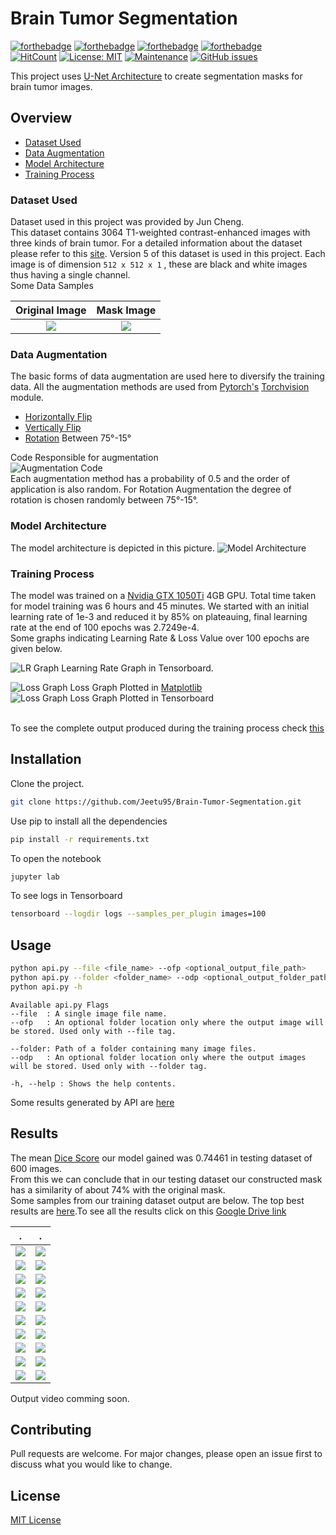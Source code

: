 # Brain Tumor Segmentation
[![forthebadge](https://forthebadge.com/images/badges/made-with-python.svg)](https://www.python.org/)
[![forthebadge](https://forthebadge.com/images/badges/built-with-love.svg)](https://github.com/Jeetu95)
[![forthebadge](https://forthebadge.com/images/badges/check-it-out.svg)](https://github.com/Jeetu95/Brain-Tumor-Segmentation)
[![forthebadge](https://forthebadge.com/images/badges/uses-badges.svg)](https://forthebadge.com)<br>
[![HitCount](http://hits.dwyl.io/Jeetu95/Brain-Tumor-Segmentation.svg)](http://hits.dwyl.io/Jeetu95/Brain-Tumor-Segmentation)
[![License: MIT](https://img.shields.io/badge/License-MIT-brightgreen.svg)](https://opensource.org/licenses/MIT)
[![Maintenance](https://img.shields.io/badge/Maintained%3F-yes-green.svg)](https://github.com/Jeetu95/Brain-Tumor-Segmentation/graphs/commit-activity)
[![GitHub issues](https://img.shields.io/github/issues/Naereen/StrapDown.js.svg)](https://github.com/Jeetu95/Brain-Tumor-Segmentation/issues)

This project uses [U-Net Architecture](https://arxiv.org/abs/1505.04597) to create segmentation masks for brain tumor images.

## Overview
- [Dataset Used](#Dataset-Used)
- [Data Augmentation](#Data-Augmentation)
- [Model Architecture](#Model-Architecture)
- [Training Process](#Training-Process)

### Dataset Used
Dataset used in this project was provided by Jun Cheng.<br>
This dataset contains 3064 T1-weighted contrast-enhanced images with three kinds of brain tumor. For a detailed information about the dataset please refer to this [site](https://figshare.com/articles/brain_tumor_dataset/1512427).
Version 5 of this dataset is used in this project. Each image is of dimension ```512 x 512 x 1``` , these are black and white images thus having a single channel.<br>
Some Data Samples<br>

Original Image             |  Mask Image
:-------------------------:|:-------------------------:
![](images/README/dataset_example.png)  |  ![](images/README/dataset_example_mask.png)


### Data Augmentation
The basic forms of data augmentation are used here to diversify the training data.
All the augmentation methods are used from [Pytorch's](https://pytorch.org) [Torchvision](https://pytorch.org/docs/stable/torchvision/index.html) module.
- [Horizontally Flip](https://pytorch.org/docs/stable/torchvision/transforms.html#torchvision.transforms.functional.hflip)
- [Vertically Flip](https://pytorch.org/docs/stable/torchvision/transforms.html#torchvision.transforms.functional.vflip)
- [Rotation](https://pytorch.org/docs/stable/torchvision/transforms.html#torchvision.transforms.functional.rotate) Between 75°-15°

Code Responsible for augmentation<br>
![Augmentation Code](images/README/data_aug.svg)<br>
Each augmentation method has a probability of 0.5 and the order of application is also random. For Rotation Augmentation the degree of rotation is chosen randomly between 75°-15°.


### Model Architecture
The model architecture is depicted in this picture.
![Model Architecture](images/README/architecture.png)


### Training Process
The model was trained on a [Nvidia GTX 1050Ti](https://www.geforce.com/hardware/desktop-gpus/geforce-gtx-1050-ti/specifications) 4GB GPU. Total time taken for model training was 6 hours and 45 minutes. We started with an initial learning rate of 1e-3 and reduced it by 85% on plateauing, final learning rate at the end of 100 epochs was 2.7249e-4.<br>
Some graphs indicating Learning Rate & Loss Value over 100 epochs are given below.

![LR Graph](images/README/lr_graph.png)
Learning Rate Graph in Tensorboard.<br>

![Loss Graph](images/README/loss_graph.png)
Loss Graph Plotted in [Matplotlib](https://matplotlib.org)<br>
![Loss Graph](images/README/loss_graph_2.png)
Loss Graph Plotted in Tensorboard<br><br>

To see the complete output produced during the training process check [this](logs/05-47-51_PM_on_May_20,_2019/training_output_log.txt)

## Installation

Clone the project.
```bash
git clone https://github.com/Jeetu95/Brain-Tumor-Segmentation.git
```
Use pip to install all the dependencies
```bash
pip install -r requirements.txt
```
To open the notebook
```bash
jupyter lab
```
To see logs in Tensorboard
```bash
tensorboard --logdir logs --samples_per_plugin images=100
```

## Usage

```bash
python api.py --file <file_name> --ofp <optional_output_file_path>
python api.py --folder <folder_name> --odp <optional_output_folder_path>
python api.py -h
```

```
Available api.py Flags
--file  : A single image file name.
--ofp   : An optional folder location only where the output image will be stored. Used only with --file tag.

--folder: Path of a folder containing many image files.
--odp   : An optional folder location only where the output images will be stored. Used only with --folder tag.

-h, --help : Shows the help contents.
```
Some results generated by API are [here](images/API)

## Results
The mean [Dice Score](https://en.wikipedia.org/wiki/S%C3%B8rensen%E2%80%93Dice_coefficient) our model gained was 0.74461 in testing dataset of 600 images.<br>
From this we can conclude that in our testing dataset our constructed mask has a similarity of about 74% with the original mask.<br>
Some samples from our training dataset output are below. The top best results are [here](images).To see all the results click on this [Google Drive link](https://drive.google.com/drive/folders/1vwwUipaH9Yb0NLelv3lW-04E6WnVJ3nh?usp=sharing)<br>

.             |  .
:-------------------------:|:-------------------------:
![](images/0.98010_423.png)  |  ![](images/0.97981_1172.png)
![](images/0.97746_537.png)  |  ![](images/0.97623_636.png)
![](images/0.97441_1247.png)  |  ![](images/0.97391_373.png)
![](images/0.97316_425.png)  |  ![](images/0.97224_1400.png)
![](images/0.97216_631.png)  |  ![](images/0.97097_50.png)
![](images/0.97050_1465.png)  |  ![](images/0.96925_581.png)
![](images/0.96848_390.png)  |  ![](images/0.96812_222.png)
![](images/0.96669_14.png)  |  ![](images/0.96664_189.png)
![](images/0.96626_408.png)  |  ![](images/0.96605_994.png)
![](images/0.96603_170.png)  |  ![](images/0.96600_63.png)

Output video comming soon.

## Contributing
Pull requests are welcome. For major changes, please open an issue first to discuss what you would like to change.

## License
[MIT License](LICENSE)